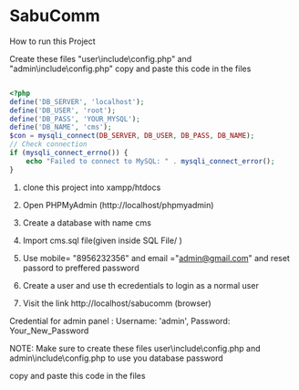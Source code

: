 # SabuComm
How to run this Project

Create these files "user\include\config.php" and "admin\include\config.php" 
copy and paste this code in the files

```php

<?php
define('DB_SERVER', 'localhost');
define('DB_USER', 'root');
define('DB_PASS', 'YOUR_MYSQL');
define('DB_NAME', 'cms');
$con = mysqli_connect(DB_SERVER, DB_USER, DB_PASS, DB_NAME);
// Check connection
if (mysqli_connect_errno()) {
    echo "Failed to connect to MySQL: " . mysqli_connect_error();
}

```
1. clone this project into xampp/htdocs

2. Open PHPMyAdmin (http://localhost/phpmyadmin)

3. Create a database with name cms

4. Import cms.sql file(given inside SQL File/ )

5. Use mobile= "8956232356" and email ="admin@gmail.com" and reset passord to preffered password

6. Create a user and use th ecredentials to login as a normal user

5. Visit the link http://localhost/sabucomm (browser)


Credential for admin panel : 
Username: 'admin', Password: Your_New_Password


NOTE:
Make sure to create these files user\include\config.php and admin\include\config.php to use you database password

copy and paste this code in the files

<?php
define('DB_SERVER', 'localhost');
define('DB_USER', 'root');
define('DB_PASS', 'Maraclara2@@2');
define('DB_NAME', 'cms');
$con = mysqli_connect(DB_SERVER, DB_USER, DB_PASS, DB_NAME);
// Check connection
if (mysqli_connect_errno()) {
    echo "Failed to connect to MySQL: " . mysqli_connect_error();
}

